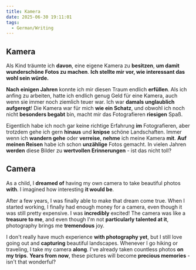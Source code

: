 ```yaml
---
title: Kamera
date: 2025-06-30 19:11:01
tags:
  - German/Writing
---
```


## Kamera

Als Kind träumte ich **davon**, eine eigene Kamera zu **besitzen**, **um damit wunderschöne Fotos zu machen**. **Ich stellte mir vor, wie interessant das wohl sein würde.**

**Nach einigen Jahren** konnte ich mir diesen Traum endlich **erfüllen**. Als ich anfing zu arbeiten, hatte ich endlich genug Geld für eine Kamera, auch wenn sie immer noch ziemlich teuer war. Ich war **damals unglaublich aufgeregt**! Die Kamera war für mich **wie ein Schatz**, und obwohl ich noch nicht **besonders begabt** bin, macht mir das Fotografieren **riesigen** Spaß.

Eigentlich habe ich noch gar keine richtige Erfahrung **im** Fotografieren, aber trotzdem gehe ich gern **hinaus** und **knipse** schöne Landschaften. Immer wenn ich **wandern gehe** oder **verreise**, **nehme** ich meine Kamera **mit**. **Auf meinen Reisen** habe ich schon **unzählige** Fotos gemacht. In vielen Jahren **werden** diese Bilder zu **wertvollen Erinnerungen** - ist das nicht toll?

## Camera

As a child, I **dreamed of** having my own camera to take beautiful photos **with**. I imagined how interesting **it would be**.

After a few years, I was finally able to make that dream come true. When I started working, I finally had enough money for a camera, even though it was still pretty expensive. I was **incredibly** excited! The camera was like a **treasure to me**, and even though I'm not **particularly talented at it**, photography brings me **tremendous** joy.

I don't really have much experience **with photography yet**, but I still love going out and **capturing** beautiful landscapes. Whenever I go hiking or traveling, I take my camera **along**. I've already taken countless photos **on my trips**. **Years from now**, these pictures will become **precious memories** - isn't that wonderful?
